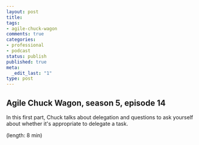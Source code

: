 ```yaml
---
layout: post
title: 
tags:
- agile-chuck-wagon
comments: true
categories:
- professional
- podcast
status: publish
published: true
meta:
  _edit_last: "1"
type: post
---
```


## Agile Chuck Wagon, season 5, episode 14

In this first part, Chuck talks about delegation and questions to ask yourself about whether it's appropriate to delegate a task.

  (length: 8 min)
